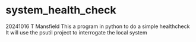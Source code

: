 # system_health_check
20241016 T Mansfield
This a program in python to do a simple healthcheck
It will use the psutil project to interrogate the local system

